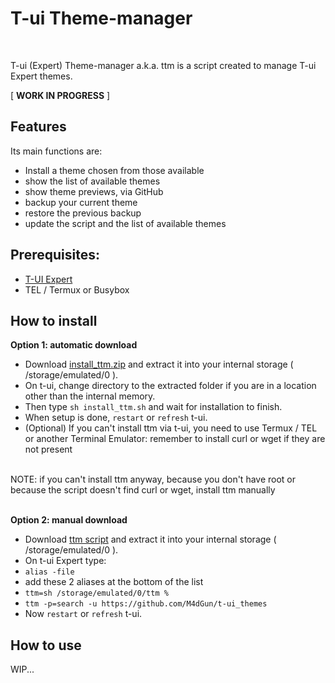 # T-ui Theme-manager
<br>

T-ui (Expert) Theme-manager a.k.a. ttm is a script created to manage T-ui Expert themes.


[ **WORK IN PROGRESS** ]

## Features

Its main functions are:

   * Install a theme chosen from those available
   * show the list of available themes
   * show theme previews, via GitHub
   * backup your current theme
   * restore the previous backup
   * update the script and the list of available themes

## Prerequisites:
   * [T-UI Expert](https://github.com/v1nc/T-UI-Expert/releases/download/v0.4.4e/de.reckendrees.systems.tui.expert_fdroid_v.0.4.4e.apk)
   * TEL / Termux or Busybox


## How to install

**Option 1: automatic download**
* Download [install_ttm.zip](https://github.com/M4dGun/t-ui_themes/raw/main/theme-manager/ttm.zip) and extract it into your internal storage ( /storage/emulated/0 ).
* On t-ui, change directory to the extracted folder if you are in a location other than the internal memory. 
* Then type `sh install_ttm.sh` and wait for installation to finish.
* When setup is done, `restart` or `refresh` t-ui.
* (Optional) If you can't install ttm via t-ui, you need to use Termux / TEL or another Terminal Emulator: remember to install curl or wget if they are not present

<br>
NOTE: if you can't install ttm anyway, because you don't have root or because the script doesn't find curl or wget, install ttm manually<br>
<br>

**Option 2: manual download**
* Download [ttm script](https://github.com/M4dGun/t-ui_themes/raw/main/theme-manager/install_ttm.zip) and extract it into your internal storage ( /storage/emulated/0 ).
* On t-ui Expert type:
* `alias -file`
* add these 2 aliases at the bottom of the list
* `ttm=sh /storage/emulated/0/ttm %`
* `ttm -p=search -u https://github.com/M4dGun/t-ui_themes`
* Now `restart` or `refresh` t-ui.



## How to use 
WIP...
